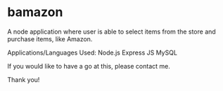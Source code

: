 # bamazon
A node application where user is able to select items from the store and purchase items, like Amazon.

Applications/Languages Used:
Node.js
Express
JS
MySQL

If you would like to have a go at this, please contact me.

Thank you!
